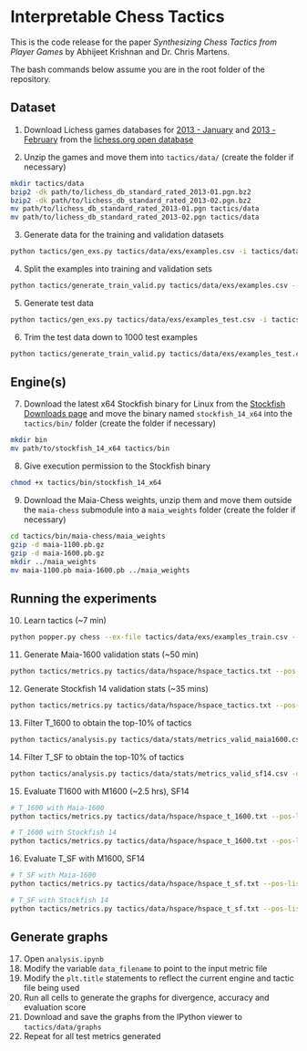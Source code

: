 # Interpretable Chess Tactics

This is the code release for the paper *Synthesizing Chess Tactics from Player Games* by Abhijeet Krishnan and Dr. Chris Martens.

The bash commands below assume you are in the root folder of the repository.

## Dataset

1. Download Lichess games databases for [2013 -
   January](https://database.lichess.org/standard/lichess_db_standard_rated_2013-01.pgn.bz2) and [2013 - February](https://database.lichess.org/standard/lichess_db_standard_rated_2013-02.pgn.bz2) from
   the [lichess.org open database](https://database.lichess.org/)

2. Unzip the games and move them into `tactics/data/` (create the folder if necessary)

```bash
mkdir tactics/data
bzip2 -dk path/to/lichess_db_standard_rated_2013-01.pgn.bz2
bzip2 -dk path/to/lichess_db_standard_rated_2013-02.pgn.bz2
mv path/to/lichess_db_standard_rated_2013-01.pgn tactics/data
mv path/to/lichess_db_standard_rated_2013-02.pgn tactics/data
```

3. Generate data for the training and validation datasets

```bash
python tactics/gen_exs.py tactics/data/exs/examples.csv -i tactics/data/lichess_db_standard_rated_2013-01.pgn -n 200 -p 1 -r 0 --middle-game-cutoff 10 --seed 1
```

4. Split the examples into training and validation sets

```bash
python tactics/generate_train_valid.py tactics/data/exs/examples.csv --trim=100 --split=20
```

5. Generate test data

```bash
python tactics/gen_exs.py tactics/data/exs/examples_test.csv -i tactics/data/lichess_db_standard_rated_2013-02.pgn -n 1100 -p 1 -r 0 --middle-game-cutoff 10 --seed 1
```

6. Trim the test data down to 1000 test examples

```bash
python tactics/generate_train_valid.py tactics/data/exs/examples_test.csv --trim=1000 --test
```

## Engine(s)

7. Download the latest x64 Stockfish binary for Linux from the [Stockfish Downloads page](https://stockfishchess.org/files/stockfish_14_linux_x64.zip) and move the binary named
   `stockfish_14_x64` into the `tactics/bin/` folder (create the folder if necessary)

```bash
mkdir bin
mv path/to/stockfish_14_x64 tactics/bin
```

8. Give execution permission to the Stockfish binary 

```bash
chmod +x tactics/bin/stockfish_14_x64
```

9. Download the Maia-Chess weights, unzip them and move them outside the `maia-chess` submodule into a `maia_weights` folder (create the folder if necessary)

```bash
cd tactics/bin/maia-chess/maia_weights
gzip -d maia-1100.pb.gz
gzip -d maia-1600.pb.gz
mkdir ../maia_weights
mv maia-1100.pb maia-1600.pb ../maia_weights
```

## Running the experiments

10. Learn tactics (~7 min)

```bash
python popper.py chess --ex-file tactics/data/exs/examples_train.csv --eval-timeout 1 > tactics/data/hspace/hspace_tactics.txt
```

11. Generate Maia-1600 validation stats (~50 min)

```bash
python tactics/metrics.py tactics/data/hspace/hspace_tactics.txt --pos-list tactics/data/exs/examples_valid.csv --data-path tactics/data/stats/metrics_valid_maia1600.csv --engine MAIA1600
```

12. Generate Stockfish 14 validation stats (~35 mins)

```bash
python tactics/metrics.py tactics/data/hspace/hspace_tactics.txt --pos-list tactics/data/exs/examples_valid.csv --data-path tactics/data/stats/metrics_valid_sf14.csv
```

13. Filter T_1600 to obtain the top-10% of tactics

```bash
python tactics/analysis.py tactics/data/stats/metrics_valid_maia1600.csv -o tactics/data/hspace/hspace_t_1600.txt --filter 10
```

14. Filter T_SF to obtain the top-10% of tactics

```bash
python tactics/analysis.py tactics/data/stats/metrics_valid_sf14.csv -o tactics/data/hspace/hspace_t_sf.txt --filter 10
```

15. Evaluate T1600 with M1600 (~2.5 hrs), SF14

```bash
# T_1600 with Maia-1600
python tactics/metrics.py tactics/data/hspace/hspace_t_1600.txt --pos-list tactics/data/exs/examples_test.csv --data-path tactics/data/stats/metrics_test_t1600_m1600.csv --engine MAIA1600

# T_1600 with Stockfish 14
python tactics/metrics.py tactics/data/hspace/hspace_t_1600.txt --pos-list tactics/data/exs/examples_test.csv --data-path tactics/data/stats/metrics_test_t1600_sf14.csv --engine STOCKFISH
```

16. Evaluate T_SF with M1600, SF14

```bash
# T_SF with Maia-1600
python tactics/metrics.py tactics/data/hspace/hspace_t_sf.txt --pos-list tactics/data/exs/examples_test.csv --data-path tactics/data/stats/metrics_test_tsf_m1600.csv --engine MAIA1600

# T_SF with Stockfish 14
python tactics/metrics.py tactics/data/hspace/hspace_t_sf.txt --pos-list tactics/data/exs/examples_test.csv --data-path tactics/data/stats/metrics_test_tsf_sf14.csv --engine STOCKFISH
```

## Generate graphs

17. Open `analysis.ipynb`
18. Modify the variable `data_filename` to point to the input metric file
19. Modify the `plt.title` statements to reflect the current engine and tactic file being used
20. Run all cells to generate the graphs for divergence, accuracy and evaluation score
21. Download and save the graphs from the IPython viewer to `tactics/data/graphs`
22. Repeat for all test metrics generated